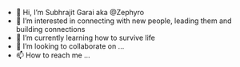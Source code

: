- 👋 Hi, I’m Subhrajit Garai aka @Zephyro
- 👀 I’m interested in connecting with new people, leading them and building connections
- 🌱 I’m currently learning how to survive life
- 💞️ I’m looking to collaborate on ...
- 📫 How to reach me ...

<!---
Zephyro/Zephyro is a ✨ special ✨ repository because its `README.md` (this file) appears on your GitHub profile.
You can click the Preview link to take a look at your changes.
--->
